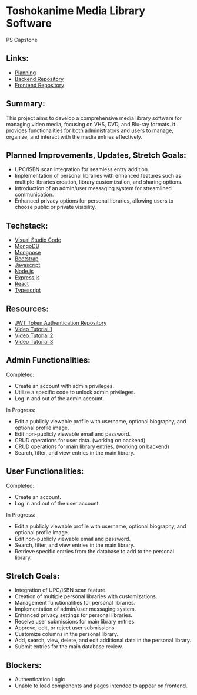 # Toshokanime Media Library Software
PS Capstone

## Links:
- [Planning](https://trello.com/b/UIVMJCXR/toshokanime)
- [Backend Repository](https://github.com/Castien/Toshokanime-backend)
- [Frontend Repository](https://github.com/Castien/Toshokanime-frontend)

## Summary:
This project aims to develop a comprehensive media library software for managing video media, focusing on VHS, DVD, and Blu-ray formats. It provides functionalities for both administrators and users to manage, organize, and interact with the media entries effectively.

## Planned Improvements, Updates, Stretch Goals:
- UPC/ISBN scan integration for seamless entry addition.
- Implementation of personal libraries with enhanced features such as multiple libraries creation, library customization, and sharing options.
- Introduction of an admin/user messaging system for streamlined communication.
- Enhanced privacy options for personal libraries, allowing users to choose public or private visibility.

## Techstack:
- [Visual Studio Code](https://code.visualstudio.com/)
- [MongoDB](https://www.mongodb.com/)
- [Mongoose](https://mongoosejs.com/)
- [Bootstrap](https://getbootstrap.com/)
- [Javascript](https://developer.mozilla.org/en-US/docs/Web/JavaScript)
- [Node.js](https://nodejs.org/)
- [Express.js](https://expressjs.com/)
- [React](https://reactjs.org/)
- [Typescript](https://www.typescriptlang.org/)

## Resources:
- [JWT Token Authentication Repository](https://github.com/AbeTavarez/cohort107/tree/tk/nodejs/auth-jwt-token)
- [Video Tutorial 1](https://www.youtube.com/watch?v=dX_LteE0NFM)
- [Video Tutorial 2](https://www.youtube.com/watch?v=nI8PYZNFtac)
- [Video Tutorial 3](https://www.youtube.com/watch?v=hZ4cvCTwyTY)


## Admin Functionalities:

Completed:
- Create an account with admin privileges.
- Utilize a specific code to unlock admin privileges.
- Log in and out of the admin account.

In Progress:
- Edit a publicly viewable profile with username, optional biography, and optional profile image.
- Edit non-publicly viewable email and password.
- CRUD operations for user data. (working on backend)
- CRUD operations for main library entries. (working on backend)
- Search, filter, and view entries in the main library.

## User Functionalities:

Completed:
- Create an account.
- Log in and out of the user account.

In Progress:
- Edit a publicly viewable profile with username, optional biography, and optional profile image.
- Edit non-publicly viewable email and password.
- Search, filter, and view entries in the main library.
- Retrieve specific entries from the database to add to the personal library.



## Stretch Goals:
- Integration of UPC/ISBN scan feature.
- Creation of multiple personal libraries with customizations.
- Management functionalities for personal libraries.
- Implementation of admin/user messaging system.
- Enhanced privacy settings for personal libraries.
- Receive user submissions for main library entries.
- Approve, edit, or reject user submissions.
- Customize columns in the personal library.
- Add, search, view, delete, and edit additional data in the personal library.
- Submit entries for the main database review.

## Blockers:
- Authentication Logic
- Unable to load components and pages intended to appear on frontend.
